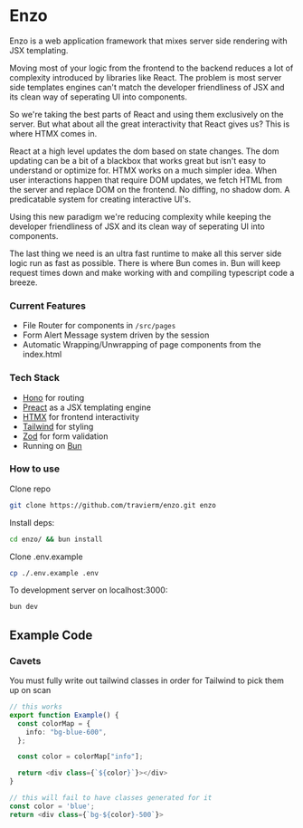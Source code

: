 # Enzo
Enzo is a web application framework that mixes server side rendering with JSX templating. 

Moving most of your logic from the frontend to the backend reduces a lot of complexity introduced by libraries like React. The problem is most server side templates engines can't match the developer friendliness of JSX and its clean way of seperating UI into components.

So we're taking the best parts of React and using them exclusively on the server. But what about all the great interactivity that React gives us? This is where HTMX comes in.

React at a high level updates the dom based on state changes. The dom updating can be a bit of a blackbox that works great but isn't easy to understand or optimize for. HTMX works on a much simpler idea. When user interactions happen that require DOM updates, we fetch HTML from the server and replace DOM on the frontend. No diffing, no shadow dom. A predicatable system for creating interactive UI's. 

Using this new paradigm we're reducing complexity while keeping the developer friendliness of JSX and its clean way of seperating UI into components.

The last thing we need is an ultra fast runtime to make all this server side logic run as fast as possible. There is where Bun comes in. Bun will keep request times down and make working with and compiling typescript code a breeze.

### Current Features
- File Router for components in `/src/pages`
- Form Alert Message system driven by the session
- Automatic Wrapping/Unwrapping of page components from the index.html

### Tech Stack
- [Hono](https://hono.dev) for routing
- [Preact](https://preactjs.com/guide/v10/server-side-rendering/) as a JSX templating engine
- [HTMX](https://htmx.org/) for frontend interactivity
- [Tailwind](https://tailwindcss.com/docs/utility-first) for styling
- [Zod](https://zod.dev/) for form validation
- Running on [Bun](https://bun.sh/)

### How to use

Clone repo
```bash
git clone https://github.com/travierm/enzo.git enzo
```

Install deps:
```bash
cd enzo/ && bun install
```

Clone .env.example
```bash
cp ./.env.example .env
```

To development server on localhost:3000:
```bash
bun dev
```

## Example Code


### Cavets

You must fully write out tailwind classes in order for Tailwind to pick them up on scan
```ts
// this works
export function Example() {
  const colorMap = {
    info: "bg-blue-600",
  };

  const color = colorMap["info"];

  return <div class={`${color}`}></div>
}

// this will fail to have classes generated for it
const color = 'blue';
return <div class={`bg-${color}-500`}> 
```